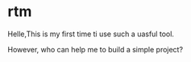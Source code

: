 # rtm

Helle,This is my first time ti use such a uasful tool.

However, who can help me to build a simple project? 
